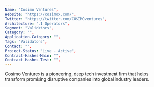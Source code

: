 ```yaml
--- 
Name: "Cosimo Ventures", 
Website: "https://cosimox.com/", 
Twitter: "https://twitter.com/COSIMOventures", 
Architecture: "L1 Operators",
Segment: "Validators",
Category: "",
Application-Category: "",
Tags: "Validators",
Contact: "",
Project-Status: "Live - Active",
Contract-Hashes-Main: "",
Contract-Hashes-Test: "",
--- 
```

<!--lang:en--> 
Cosimo Ventures is a pioneering, deep tech investment firm that helps transform promising disruptive companies into global industry leaders.
<!--lang:es--] 
Cosimo Ventures es una firma pionera de inversión en tecnología profunda que ayuda a transformar empresas disruptivas prometedoras en líderes mundiales de la industria.
<!--lang:de--] 
Cosimo Ventures to pionierska firma inwestycyjna zajmująca się głębokimi technologiami, która pomaga przekształcać obiecujące przełomowe firmy w światowych liderów branży.
<!--lang:fr--] 
Cosimo Ventures est une société d'investissement pionnière dans les technologies profondes qui aide à transformer des entreprises perturbatrices prometteuses en leaders mondiaux de l'industrie.
<!--lang:pl--] 
Cosimo Ventures to pionierska firma inwestycyjna zajmująca się głębokimi technologiami, która pomaga przekształcać obiecujące przełomowe firmy w światowych liderów branży.
<!--lang:uk--] 
Cosimo Ventures — новаторська інвестиційна компанія, що займається глибокими технологіями, яка допомагає перетворювати багатообіцяючі революційні компанії на світових лідерів галузі.
[!--lang:*--> 
